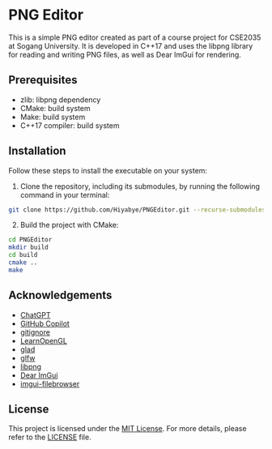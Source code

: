 # PNG Editor

This is a simple PNG editor created as part of a course project for CSE2035 at Sogang University.
It is developed in C++17 and uses the libpng library for reading and writing PNG files, as well as Dear ImGui for rendering.

## Prerequisites

 - zlib: libpng dependency
 - CMake: build system
 - Make: build system
 - C++17 compiler: build system

## Installation

Follow these steps to install the executable on your system:

1. Clone the repository, including its submodules, by running the following command in your terminal:
```bash
git clone https://github.com/Hiyabye/PNGEditor.git --recurse-submodules
```

2. Build the project with CMake:
```bash
cd PNGEditor
mkdir build
cd build
cmake ..
make
```

## Acknowledgements

 - [ChatGPT](https://chat.openai.com/)
 - [GitHub Copilot](https://copilot.github.com/)
 - [gitignore](https://www.toptal.com/developers/gitignore)
 - [LearnOpenGL](https://learnopengl.com/)
 - [glad](https://glad.dav1d.de/)
 - [glfw](https://www.glfw.org/)
 - [libpng](http://www.libpng.org/pub/png/libpng.html)
 - [Dear ImGui](https://github.com/ocornut/imgui/blob/master/examples/example_glfw_opengl3/main.cpp)
 - [imgui-filebrowser](https://github.com/AirGuanZ/imgui-filebrowser)

## License

This project is licensed under the [MIT License](https://choosealicense.com/licenses/mit/).
For more details, please refer to the [LICENSE](LICENSE) file.
